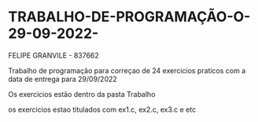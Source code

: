# TRABALHO-DE-PROGRAMAÇÃO-O-29-09-2022-

FELIPE GRANVILE - 837662

Trabalho de programação para correçao de 24 exercicios praticos com a data de entrega para 29/09/2022


Os exercicios estão dentro da pasta Trabalho



os exercicios estao titulados com ex1.c, ex2.c, ex3.c e etc
